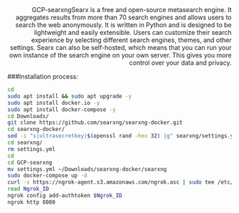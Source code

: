 <div style="text-align: right">GCP-searxngSearx is a free and open-source metasearch engine. It aggregates results from more than 70 search engines and allows users to search the web anonymously. It is written in Python and is designed to be lightweight and easily extensible. Users can customize their search experience by selecting different search engines, themes, and other settings. Searx can also be self-hosted, which means that you can run your own instance of the search engine on your own server. This gives you more control over your data and privacy.</div>


###Installation process:
```bash
cd
sudo apt install && sudo apt upgrade -y
sudo apt install docker.io -y
sudo apt install docker-compose -y
cd Downloads/
git clone https://github.com/searxng/searxng-docker.git
cd searxng-docker/
sed -i "s|ultrasecretkey|$(openssl rand -hex 32) |g" searxng/settings.yml
cd searxng/
rm settings.yml
cd
cd GCP-searxng
mv settings.yml ~/Downloads/searxng-docker/searxng
sudo docker-compose up -d
curl -s https://ngrok-agent.s3.amazonaws.com/ngrok.asc | sudo tee /etc/apt/trusted.gpg.d/ngrok.asc >/dev/null && echo "deb https://ngrok-agent.s3.amazonaws.com buster main" | sudo tee /etc/apt/sources.list.d/ngrok.list && sudo apt update && sudo apt install ngrok
read Ngrok_ID
ngrok config add-authtoken $Ngrok_ID
ngrok http 8080
```
